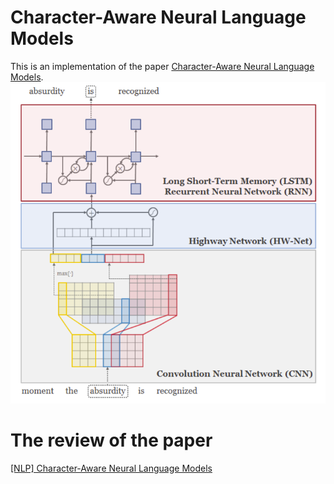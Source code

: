 # Character-Aware Neural Language Models

This is an implementation of the paper [Character-Aware Neural Language Models](https://arxiv.org/pdf/1508.06615.pdf).
![](charcnn_network.png)

# The review of the paper

[[NLP] Character-Aware Neural Language Models](https://lee-soohyun.tistory.com/186)
